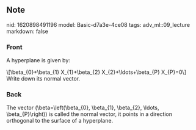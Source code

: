 ## Note
nid: 1620898491196
model: Basic-d7a3e-4ce08
tags: adv_ml::09_lecture
markdown: false

### Front
A hyperplane is given by:
<div>
  \[\beta_{0}+\beta_{1} X_{1}+\beta_{2} X_{2}+\ldots+\beta_{P}
  X_{P}=0\]
</div>
<div>
  Write down its normal vector.
</div>

### Back
The vector \(\beta=\left(\beta_{0}, \beta_{1}, \beta_{2}, \ldots, \beta_{P}\right)\) is called the normal vector, it points in a direction orthogonal to the surface of a hyperplane.
